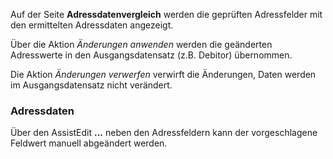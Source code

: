 Auf der Seite **Adressdatenvergleich** werden die geprüften Adressfelder mit den ermittelten Adressdaten angezeigt.

Über die Aktion *Änderungen anwenden* werden die geänderten Adresswerte in den Ausgangsdatensatz (z.B. Debitor) übernommen.

Die Aktion *Änderungen verwerfen* verwirft die Änderungen, Daten werden im Ausgangsdatensatz nicht verändert.

### Adressdaten ###
Über den AssistEdit **...** neben den Adressfeldern kann der vorgeschlagene Feldwert manuell abgeändert werden.
